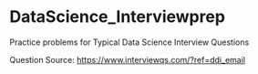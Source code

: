 # DataScience_Interviewprep
Practice problems for Typical Data Science Interview Questions 

Question Source: https://www.interviewqs.com/?ref=ddi_email
